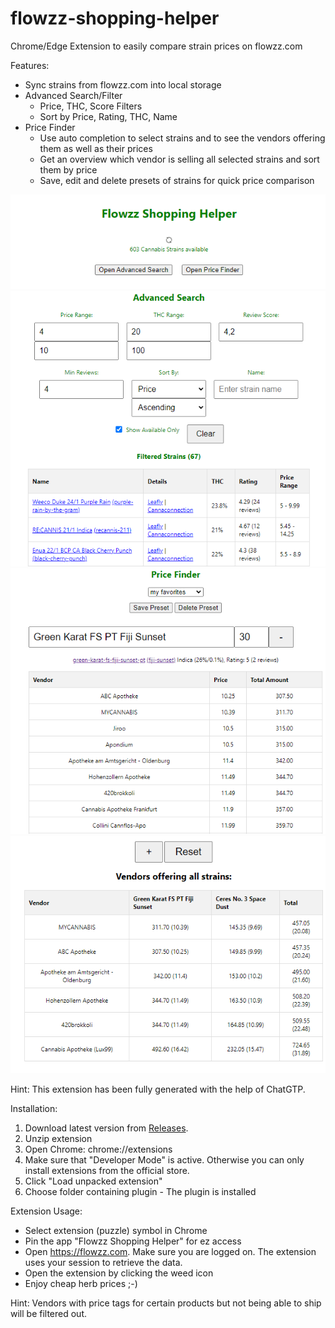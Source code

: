 # flowzz-shopping-helper

Chrome/Edge Extension to easily compare strain prices on flowzz.com

Features:
* Sync strains from flowzz.com into local storage
* Advanced Search/Filter
  * Price, THC, Score Filters
  * Sort by Price, Rating, THC, Name
* Price Finder
  * Use auto completion to select strains and to see the vendors offering them as well as their prices
  * Get an overview which vendor is selling all selected strains and sort them by price
  * Save, edit and delete presets of strains for quick price comparison

![extension](demo/extension.png)
![extension1](demo/extension1.png)
![extension2](demo/extension2.png)
![extension2](demo/extension3.png)

Hint: This extension has been fully generated with the help of ChatGTP.

Installation:
1. Download latest version from [Releases](https://github.com/FrittenToni/flowzz-shopping-helper/releases).
2. Unzip extension
3. Open Chrome: chrome://extensions
3. Make sure that "Developer Mode" is active. Otherwise you can only install extensions from the official store.
4. Click "Load unpacked extension"
5. Choose folder containing plugin - The plugin is installed

Extension Usage:
* Select extension (puzzle) symbol in Chrome
* Pin the app "Flowzz Shopping Helper" for ez access
* Open https://flowzz.com. Make sure you are logged on. The extension uses your session to retrieve the data.
* Open the extension by clicking the weed icon
* Enjoy cheap herb prices ;-)

Hint: Vendors with price tags for certain products but not being able to ship will be filtered out.
